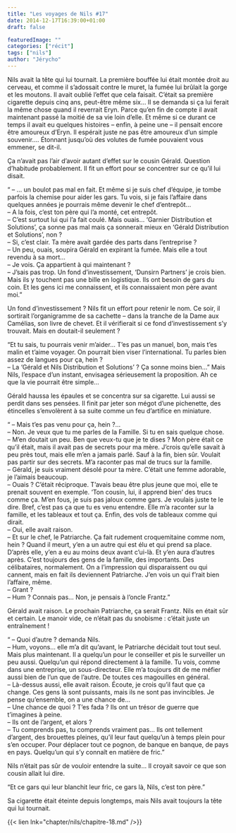 ```yaml
---
title: "Les voyages de Nils #17"
date: 2014-12-17T16:39:00+01:00
draft: false

featuredImage: ""
categories: ["récit"]
tags: ["nils"]
author: "Jérycho"
---
```

Nils avait la tête qui lui tournait. La première bouffée lui était montée droit au cerveau, et comme il s’adossait contre le muret, la fumée lui brûlait la gorge et les moutons. Il avait oublié l’effet que cela faisait. C’était sa première cigarette depuis cinq ans, peut-être même six… Il se demanda si ça lui ferait la même chose quand il reverrait Eryn. Parce qu’en fin de compte il avait maintenant passé la moitié de sa vie loin d’elle. Et même si ce durant ce temps il avait eu quelques histoires – enfin, à peine une – il pensait encore être amoureux d’Eryn. Il espérait juste ne pas être amoureux d’un simple souvenir…. Étonnant jusqu’où des volutes de fumée pouvaient vous emmener, se dit-il.

Ça n’avait pas l’air d’avoir autant d’effet sur le cousin Gérald. Question d’habitude probablement. Il fit un effort pour se concentrer sur ce qu’il lui disait.

“ – … un boulot pas mal en fait. Et même si je suis chef d’équipe, je tombe parfois la chemise pour aider les gars. Tu vois, si je fais l’affaire dans quelques années je pourrais même devenir le chef d’entrepôt…  
– A la fois, c’est ton père qui l’a monté, cet entrepôt.  
– C’est surtout lui qui l’a fait coulé. Mais ouais… ‘Garnier Distribution et Solutions’, ça sonne pas mal mais ça sonnerait mieux en ‘Gérald Distribution et Solutions’, non ?  
– Si, c’est clair. Ta mère avait gardée des parts dans l’entreprise ?  
– Un peu, ouais, soupira Gérald en expirant la fumée. Mais elle a tout revendu à sa mort…  
– Je vois. Ça appartient à qui maintenant ?  
– J’sais pas trop. Un fond d’investissement, ‘Dunsirn Partners’ je crois bien. Mais ils y touchent pas une bille en logistique. Ils ont besoin de gars du coin. Et les gens ici me connaissent, et ils connaissaient mon père avant moi.”

Un fond d’investissement ? Nils fit un effort pour retenir le nom. Ce soir, il sortirait l’organigramme de sa cachette – dans la tranche de la Dame aux Camélias, son livre de chevet. Et il vérifierait si ce fond d’investissement s’y trouvait. Mais en doutait-il seulement ?

“Et tu sais, tu pourrais venir m’aider… T’es pas un manuel, bon, mais t’es malin et t’aime voyager. On pourrait bien viser l’international. Tu parles bien assez de langues pour ça, hein ?  
– La ‘Gérald et Nils Distribution et Solutions’ ? Ça sonne moins bien…” Mais Nils, l’espace d’un instant, envisagea sérieusement la proposition. Ah ce que la vie pourrait être simple…

Gérald haussa les épaules et se concentra sur sa cigarette. Lui aussi se perdit dans ses pensées. Il finit par jeter son mégot d’une pichenette, des étincelles s’envolèrent à sa suite comme un feu d’artifice en miniature.

“ – Mais t’es pas venu pour ça, hein ?…  
– Non. Je veux que tu me parles de la Famille. Si tu en sais quelque chose.  
– M’en doutait un peu. Ben que veux-tu que je te dises ? Mon père était ce qu’il était, mais il avait pas de secrets pour ma mère. J’crois qu’elle savait à peu près tout, mais elle m’en a jamais parlé. Sauf à la fin, bien sûr. Voulait pas partir sur des secrets. M’a raconter pas mal de trucs sur la famille.  
– Gérald, je suis vraiment désolé pour ta mère. C’était une femme adorable, je l’aimais beaucoup.  
– Ouais ? C’était réciproque. T’avais beau être plus jeune que moi, elle te prenait souvent en exemple. ‘Ton cousin, lui, il apprend bien’ des trucs comme ça. M’en fous, je suis pas jaloux comme gars. Je voulais juste te le dire. Bref, c’est pas ça que tu es venu entendre. Elle m’a raconter sur la famille, et les tableaux et tout ça. Enfin, des vols de tableaux comme qui dirait.  
– Oui, elle avait raison.  
– Et sur le chef, le Patriarche. Ça fait rudement croquemitaine comme nom, hein ? Quand il meurt, y’en a un autre qui est élu et qui prend sa place. D’après elle, y’en a eu au moins deux avant c’ui-là. Et y’en aura d’autres après. C’est toujours des gens de la famille, des importants. Des célibataires, normalement. On a l’impression qui disparaissent ou qui cannent, mais en fait ils deviennent Patriarche. J’en vois un qui f’rait bien l’affaire, même.  
– Grant ?  
– Hum ? Connais pas… Non, je pensais à l’oncle Frantz.”

Gérald avait raison. Le prochain Patriarche, ça serait Frantz. Nils en était sûr et certain. Le manoir vide, ce n’était pas du snobisme : c’était juste un entraînement !

“ – Quoi d’autre ? demanda Nils.  
– Hum, voyons… elle m’a dit qu’avant, le Patriarche décidait tout tout seul. Mais plus maintenant. Il a quelqu’un pour le conseiller et pis le surveiller un peu aussi. Quelqu’un qui répond directement à la famille. Tu vois, comme dans une entreprise, un sous-directeur. Elle m’a toujours dit de me méfier aussi bien de l’un que de l’autre. De toutes ces magouilles en général.  
– Là-dessus aussi, elle avait raison. Écoute, je crois qu’il faut que ça change. Ces gens là sont puissants, mais ils ne sont pas invincibles. Je pense qu’ensemble, on a une chance de…  
– Une chance de quoi ? T’es fada ? Ils ont un trésor de guerre que t’imagines à peine.  
– Ils ont de l’argent, et alors ?  
– Tu comprends pas, tu comprends vraiment pas… Ils ont tellement d’argent, des brouettes pleines, qu’il leur faut quelqu’un à temps plein pour s’en occuper. Pour déplacer tout ce pognon, de banque en banque, de pays en pays. Quelqu’un qui s’y connaît en matière de fric.”

Nils n’était pas sûr de vouloir entendre la suite… Il croyait savoir ce que son cousin allait lui dire.

“Et ce gars qui leur blanchit leur fric, ce gars là, Nils, c’est ton père.”

Sa cigarette était éteinte depuis longtemps, mais Nils avait toujours la tête qui lui tournait.

{{< lien lnk="chapter/nils/chapitre-18.md" />}}

